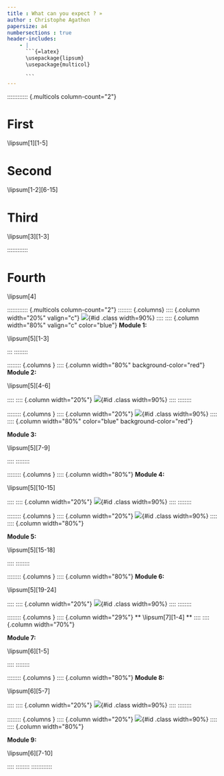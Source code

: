```yaml
---
title : What can you expect ? »
author : Christophe Agathon
papersize: a4
numbersections : true
header-includes:
    - |
      ```{=latex}
      \usepackage{lipsum}
      \usepackage{multicol}

      ```
---
```


:::::::::::: {.multicols column-count="2"}
# First

\lipsum[1][1-5]

# Second

\lipsum[1-2][6-15]

# Third

\lipsum[3][1-3]

::::::::::::

# Fourth

\lipsum[4]

:::::::::::: {.multicols column-count="2"}
:::::::: {.columns}
:::: {.column width="20%" valign="c"}
![](picto.png){#id .class width=90%}
::::
:::: {.column width="80%" valign="c" color="blue"}
**Module 1:**

\lipsum[5][1-3]

:::
::::::::

:::::::: {.columns }
:::: {.column width="80%" background-color="red"}
**Module 2:**

\lipsum[5][4-6]

::::
:::: {.column width="20%"}
![](picto.png){#id .class width=90%}
::::
::::::::

:::::::: {.columns }
:::: {.column width="20%"}
![](picto.png){#id .class width=90%}
::::
:::: {.column width="80%" color="blue" background-color="red"}

**Module 3:**

\lipsum[5][7-9]

::::
::::::::

:::::::: {.columns }
:::: {.column width="80%"}
**Module 4:**

\lipsum[5][10-15]

::::
:::: {.column width="20%"}
![](picto.png){#id .class width=90%}
::::
::::::::

:::::::: {.columns }
:::: {.column width="20%"}
![](picto.png){#id .class width=90%}
::::
:::: {.column width="80%"}

**Module 5:**

\lipsum[5][15-18]

::::
::::::::

:::::::: {.columns }
:::: {.column width="80%"}
**Module 6:**

\lipsum[5][19-24]

::::
:::: {.column width="20%"}
![](picto.png){#id .class width=90%}
::::
::::::::

:::::::: {.columns }
:::: {.column width="29%"}
**
\lipsum[7][1-4]
**
::::
:::: {.column width="70%"}

**Module 7:**

\lipsum[6][1-5]

::::
::::::::

:::::::: {.columns }
:::: {.column width="80%"}
**Module 8:**

\lipsum[6][5-7]

::::
:::: {.column width="20%"}
![](picto.png){#id .class width=90%}
::::
::::::::

:::::::: {.columns }
:::: {.column width="20%"}
![](picto.png){#id .class width=90%}
::::
:::: {.column width="80%"}

**Module 9:**

\lipsum[6][7-10]

::::
::::::::
::::::::::::
